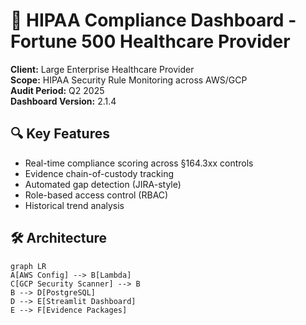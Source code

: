 # 🏥 HIPAA Compliance Dashboard - Fortune 500 Healthcare Provider

**Client:** Large Enterprise Healthcare Provider  
**Scope:** HIPAA Security Rule Monitoring across AWS/GCP  
**Audit Period:** Q2 2025  
**Dashboard Version:** 2.1.4  

## 🔍 Key Features
- Real-time compliance scoring across §164.3xx controls  
- Evidence chain-of-custody tracking  
- Automated gap detection (JIRA-style)  
- Role-based access control (RBAC)  
- Historical trend analysis  

## 🛠 Architecture
```mermaid
graph LR
A[AWS Config] --> B[Lambda]
C[GCP Security Scanner] --> B
B --> D[PostgreSQL]
D --> E[Streamlit Dashboard]
E --> F[Evidence Packages]

